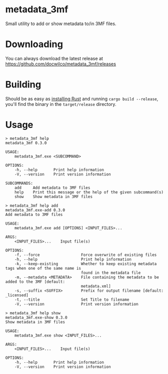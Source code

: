 # metadata_3mf

Small utility to add or show metadata to/in 3MF files.

# Downloading

You can always download the latest release at https://github.com/docwilco/metadata_3mf/releases

# Building

Should be as easy as [installing Rust](https://www.rust-lang.org/tools/install) and running `cargo build --release`, you'll find the binary in the `target/release` directory.

# Usage

```
> metadata_3mf help
metadata_3mf 0.3.0

USAGE:
    metadata_3mf.exe <SUBCOMMAND>

OPTIONS:
    -h, --help       Print help information
    -V, --version    Print version information

SUBCOMMANDS:
    add     Add metadata to 3MF files
    help    Print this message or the help of the given subcommand(s)
    show    Show metadata in 3MF files
```

```
> metadata_3mf help add
metadata_3mf.exe-add 0.3.0
Add metadata to 3MF files

USAGE:
    metadata_3mf.exe add [OPTIONS] <INPUT_FILES>...

ARGS:
    <INPUT_FILES>...    Input file(s)

OPTIONS:
    -f, --force                  Force overwrite of existing files
    -h, --help                   Print help information
    -k, --keep-existing          Whether to keep existing metadata tags when one of the same name is
                                 found in the metadata file
    -m, --metadata <METADATA>    File containing the metadata to be added to the 3MF [default:
                                 metadata.xml]
    -s, --suffix <SUFFIX>        Prefix for output filename [default: _licensed]
    -t, --title                  Set Title to filename
    -V, --version                Print version information
```

```
> metadata_3mf help show
metadata_3mf.exe-show 0.3.0
Show metadata in 3MF files

USAGE:
    metadata_3mf.exe show <INPUT_FILES>...

ARGS:
    <INPUT_FILES>...    Input file(s)

OPTIONS:
    -h, --help       Print help information
    -V, --version    Print version information
```

